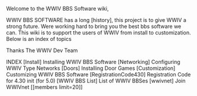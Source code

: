
Welcome to the WWIV BBS Software wiki,

WWIV BBS SOFTWARE has a long [history], this project is to give WWIV a strong future.
Were working hard to bring you the best bbs software we can. This wiki is to support
the users of WWIV from install to customization. Below is an index of topics 

Thanks 
The WWIV Dev Team 

INDEX
[Install]             Installing WWIV BBS Software 
[Networking]          Configuring WWIV Type Networks 
[Doors]               Installing Door Games
[Customization]       Customizing WWIV BBS Software 
[RegistrationCode430] Registration Code for 4.30 init (for 5.0)
[WWIV BBS List]       List of WWIV BBSes
[wwivnet]             Join WWIVnet
[[members limit=20]]